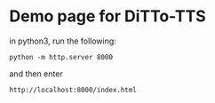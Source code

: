 # Demo page for DiTTo-TTS

in python3, run the following:

`python -m http.server 8000`

and then enter

`http://localhost:8000/index.html`